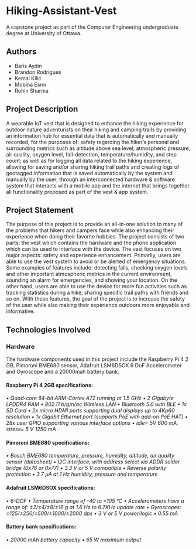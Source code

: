 # Hiking-Assistant-Vest
A capstone project as part of the Computer Engineering undergraduate degree at University of Ottawa. 

## Authors
- Baris Aydin
- Brandon Rodrigues 
- Kemal Kilic 
- Mobina Esmi 
- Rohin Sharma


## Project Description 
A wearable IoT vest that is designed to enhance the hiking experience for outdoor nature  adventurists on their hiking and camping trails by providing an information hub for essential data that is automatically and manually recorded, for the purposes of: safety regarding the hiker’s personal and surrounding metrics such as altitude above sea level, atmospheric pressure, air quality, oxygen level, fall-detection, temperature/humidity, and step count; as well as for logging all data related to the hiking experience, allowing for saving and/or sharing hiking trail paths and creating logs of geotagged information that is saved automatically by the system and manually by the user; through an interconnected hardware & software system that interacts with a mobile app and the internet that brings together all functionality proposed as part of the vest & app system. 

## Project Statement
The purpose of this project is to provide an all-in-one solution to many of the problems that hikers and campers face while also enhancing their experience when doing their favorite hobbies. The project consists of two parts: the vest which contains the hardware and the phone application which can be used to interface with the device. The vest focuses on two major aspects: safety and experience enhancement. Primarily, users are able to use the vest system to avoid or be alerted of emergency situations. Some examples of features include: detecting falls, checking oxygen levels and other important atmospheric metrics in the current environment, sounding an alarm for emergencies, and showing your location. On the other hand, users are able to use the device for more fun activities such as tracking statistics during a hike, sharing specific trail paths with friends and so on. With these features, the goal of the project is to increase the safety of the user while also making their experience outdoors more enjoyable and informative. 

## Technologies Involved
### Hardware
The hardware components used in this project include the Raspberry Pi 4 2 GB, Pimoroni BME680 sensor, Adafruit LSM6DSOX 6 DoF Accelerometer and Gyroscope and a 20000mah battery bank. 

#### Raspberry Pi 4 2GB specifications:
*• Quad-core 64-bit ARM-Cortex A72 running at 1.5 GHz
• 2 Gigabyte LPDDR4 RAM
• 802.11 b/g/n/ac Wireless LAN
• Bluetooth 5.0 with BLE 
• 1x SD Card 
• 2x micro HDMI ports supporting dual displays up to 4Kp60 resolution 
• 1x Gigabit Ethernet port (supports PoE with add-on PoE HAT)
• 28x user GPIO supporting various interface options
• idle= 5V 600 mA, stress= 5 V 1250 mA*

#### Pimoroni BME680 specifications:
*• Bosch BME680 temperature, pressure, humidity, altitude, air quality sensor (datasheet)
• I2C interface, with address select via ADDR solder bridge (0x76 or 0x77)
• 3.3 V or 5 V compatible
• Reverse polarity protection
• 3.7 µA at 1 Hz humidity, pressure and temperature* 

#### Adafruit LSM6DSOX specifications:
*• 6-DOF
• Temperature range of -40 to +105 °C
• Accelerometers have a range of: ±2/±4/±8/±16 g at 1.6 Hz to 6.7KHz update rate
• Gyroscopes: ±125/±250/±500/±1000/±2000 dps
• 3 V or 5 V power/logic
• 0.55 mA*

#### Battery bank specifications:
*• 20000 mAh battery capacity
• 65 W maximum output*

